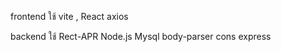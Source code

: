 frontend 
  ใช้ vite , React
  axios

backend 
  ใช้ Rect-APR
  Node.js 
  Mysql 
  body-parser
  cons
  express
